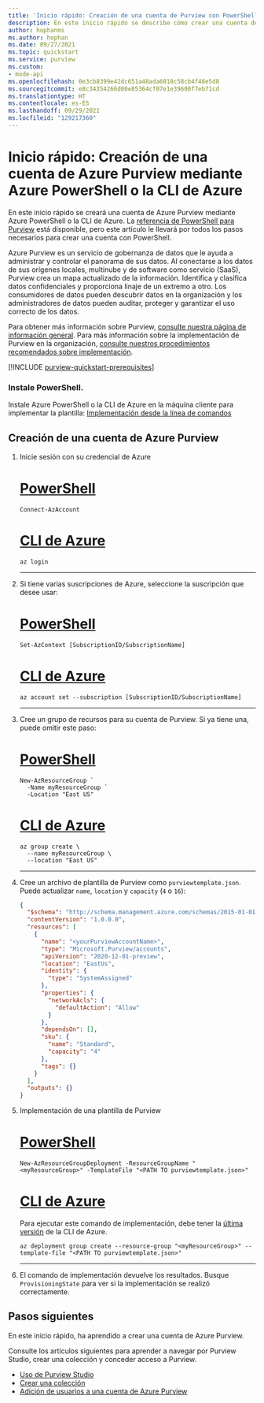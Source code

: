 ```yaml
---
title: 'Inicio rápido: Creación de una cuenta de Purview con PowerShell o la CLI de Azure'
description: En este inicio rápido se describe cómo crear una cuenta de Azure Purview mediante Azure PowerShell o la CLI de Azure.
author: hophanms
ms.author: hophan
ms.date: 09/27/2021
ms.topic: quickstart
ms.service: purview
ms.custom:
- mode-api
ms.openlocfilehash: 0e3cb8399e42dc651a48ada6018c58cb4f48e5d8
ms.sourcegitcommit: e8c34354266d00e85364cf07e1e39600f7eb71cd
ms.translationtype: HT
ms.contentlocale: es-ES
ms.lasthandoff: 09/29/2021
ms.locfileid: "129217360"
---
```

# <a name="quickstart-create-an-azure-purview-account-using-azure-powershellazure-cli"></a>Inicio rápido: Creación de una cuenta de Azure Purview mediante Azure PowerShell o la CLI de Azure

En este inicio rápido se creará una cuenta de Azure Purview mediante Azure PowerShell o la CLI de Azure. La [referencia de PowerShell para Purview](/powershell/module/az.purview/) está disponible, pero este artículo le llevará por todos los pasos necesarios para crear una cuenta con PowerShell.

Azure Purview es un servicio de gobernanza de datos que le ayuda a administrar y controlar el panorama de sus datos. Al conectarse a los datos de sus orígenes locales, multinube y de software como servicio (SaaS), Purview crea un mapa actualizado de la información. Identifica y clasifica datos confidenciales y proporciona linaje de un extremo a otro. Los consumidores de datos pueden descubrir datos en la organización y los administradores de datos pueden auditar, proteger y garantizar el uso correcto de los datos.

Para obtener más información sobre Purview, [consulte nuestra página de información general](overview.md). Para más información sobre la implementación de Purview en la organización, [consulte nuestros procedimientos recomendados sobre implementación](deployment-best-practices.md).

[!INCLUDE [purview-quickstart-prerequisites](includes/purview-quickstart-prerequisites.md)]

### <a name="install-powershell"></a>Instale PowerShell.

 Instale Azure PowerShell o la CLI de Azure en la máquina cliente para implementar la plantilla: [Implementación desde la línea de comandos](../azure-resource-manager/templates/template-tutorial-create-first-template.md?tabs=azure-cli#command-line-deployment)

## <a name="create-an-azure-purview-account"></a>Creación de una cuenta de Azure Purview

1. Inicie sesión con su credencial de Azure

    # <a name="powershell"></a>[PowerShell](#tab/azure-powershell)
    
    ```azurepowershell
    Connect-AzAccount
    ```
    
    # <a name="azure-cli"></a>[CLI de Azure](#tab/azure-cli)
    
    ```azurecli
    az login
    ```
    
    ---

1. Si tiene varias suscripciones de Azure, seleccione la suscripción que desee usar:

    # <a name="powershell"></a>[PowerShell](#tab/azure-powershell)
    
    ```azurepowershell
    Set-AzContext [SubscriptionID/SubscriptionName]
    ```
    
    # <a name="azure-cli"></a>[CLI de Azure](#tab/azure-cli)
    
    ```azurecli
    az account set --subscription [SubscriptionID/SubscriptionName]
    ```
    
    ---

1. Cree un grupo de recursos para su cuenta de Purview. Si ya tiene una, puede omitir este paso:

    # <a name="powershell"></a>[PowerShell](#tab/azure-powershell)
    
    ```azurepowershell
    New-AzResourceGroup `
      -Name myResourceGroup `
      -Location "East US"
    ```
    
    # <a name="azure-cli"></a>[CLI de Azure](#tab/azure-cli)
    
    ```azurecli
    az group create \
      --name myResourceGroup \
      --location "East US"
    ```
    
    ---

1. Cree un archivo de plantilla de Purview como `purviewtemplate.json`. Puede actualizar `name`, `location` y `capacity` (`4` o `16`):

    ```json
    {
      "$schema": "http://schema.management.azure.com/schemas/2015-01-01/deploymentTemplate.json#",
      "contentVersion": "1.0.0.0",
      "resources": [
        {
          "name": "<yourPurviewAccountName>",
          "type": "Microsoft.Purview/accounts",
          "apiVersion": "2020-12-01-preview",
          "location": "EastUs",
          "identity": {
            "type": "SystemAssigned"
          },
          "properties": {
            "networkAcls": {
              "defaultAction": "Allow"
            }
          },
          "dependsOn": [],
          "sku": {
            "name": "Standard",
            "capacity": "4"
          },
          "tags": {}
        }
      ],
      "outputs": {}
    }
    ```

1. Implementación de una plantilla de Purview

    # <a name="powershell"></a>[PowerShell](#tab/azure-powershell)
    
    ```azurepowershell
    New-AzResourceGroupDeployment -ResourceGroupName "<myResourceGroup>" -TemplateFile "<PATH TO purviewtemplate.json>"
    ```
    
    # <a name="azure-cli"></a>[CLI de Azure](#tab/azure-cli)
    
    Para ejecutar este comando de implementación, debe tener la [última versión](/cli/azure/install-azure-cli) de la CLI de Azure.
    
    ```azurecli
    az deployment group create --resource-group "<myResourceGroup>" --template-file "<PATH TO purviewtemplate.json>"
    ```
    
    ---

1. El comando de implementación devuelve los resultados. Busque `ProvisioningState` para ver si la implementación se realizó correctamente.
    
## <a name="next-steps"></a>Pasos siguientes

En este inicio rápido, ha aprendido a crear una cuenta de Azure Purview.

Consulte los artículos siguientes para aprender a navegar por Purview Studio, crear una colección y conceder acceso a Purview.

* [Uso de Purview Studio](use-purview-studio.md)
* [Crear una colección](quickstart-create-collection.md)
* [Adición de usuarios a una cuenta de Azure Purview](catalog-permissions.md)
